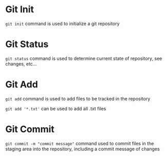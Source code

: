 # Git Init #
`git init` command is used to initialize a git repository

# Git Status #
`git status` command is used to determine current state of repository, see
changes, etc...

# Git Add #
`git add` command is used to add files to be tracked in the repository

`git add '*.txt'` can be used to add all .txt files

# Git Commit #
`git commit -m "commit message"` command used to commit files in the staging
area into the repository, including a commit message of changes
